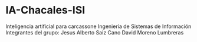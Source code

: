 ﻿IA-Chacales-ISI
===============

Inteligencia artificial para carcassone Ingeniería de Sistemas de Información
Integrantes del grupo:
Jesus Alberto Saiz Cano
David Moreno Lumbreras
